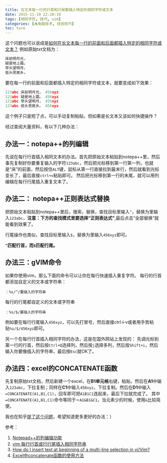 ```yaml
---
title: 在文本每一行的行首和行尾都插入特定的相同字符或文本
date: 2015-11-19 22:20:19
tags: [相同字符, 技巧, vim]
categories: [⛺电脑技术, 经验技巧]
toc: ture
---
```


这个问题也可以说成是[如何在长文本每一行的前面和后面都插入特定的相同字符或文本？][1]
例如原始txt文档为：
``` c
床前明月光，
疑是地上霜。
举头望明月，
低头思故乡。
```
要在每一行的前面和后面都插入特定的相同字符或文本，就要变成如下效果：
``` c
123abc 床前明月光， 456xyz
123abc 疑是地上霜。 456xyz
123abc 举头望明月， 456xyz
123abc 低头思故乡。 456xyz
```
这个例子只是短了点，可以手动复制粘贴，但如果是长文本又该如何快捷操作？

经过查阅大量资料，有以下几种办法：
<!--more-->
## 办法一：notepa++的列编辑
先说在每行行首插入相同文本的办法。首先把原始文本粘贴到notepa++里，然后事先复制好你要重复输入的字符`123abc`，然后把光标移到第一行第一列，也就是“床”的前面，然后按住`ALT`键，鼠标从第一行直接拉到最末行，然后就看到光标变长了，最后直接`ctrl+v`粘贴即可。
然后把光标移到第一行的末尾，就可以用列编辑在每行行尾插入重复文本了。
## 办法二： notepa++正则表达式替换
把原始文本粘贴到notepa++里后，搜索，替换，查找目标里输入`^`，替换为里输入`123abc`，**注意：下方的查找模式里要选择“正则表达式”**,最后点击“全部替换”就能看到效果了。

行尾操作也类似，查找目标里输入`$`，替换为里输入`456xyz`即可。

**`^`匹配行首，而`$`匹配行尾。** 
## 办法三：gVIM命令
如果你使用vim，那么下面的命令可以让你在每行快速插入重复字符。
每行的行首都添加自定义的文本或字符串：
``` vim
：%s/^/要插入的字符串
```
每行的行尾都自定义的文本或字符串
``` vim
：%s/$/要插入的字符串
```
例如要在每行行尾输入`456xyz`，可以先打冒号，然后直接ctrl＋v或者用手势粘贴`%s/$/456xyz`即可。

另一个在每行行首插入相同字符的办法，这是在国外网站上发现的：
先调光标到第一行的行首，然后按`Ctrl+Q`选择列，然后按`j`选择多列，然后按`Shift+i`，然后输入你要像插入的字符串，最后按`Esc`就OK了。

## 办法四：excel的CONCATENATE函数
先复制原始txt文档，然后新建一个excel，在**B1单元格**右键，粘贴，然后在**A1**中输入`123abc`，下拉复制；同样在**C1**中输入`456xyz`，下拉复制。然后在**D1**中输入`=CONCATENATE(A1,B1,C1)`，回车即可把`A1B1C1`连起来，最后下拉就完成了。
其中`=CONCATENATE(A1,B1,C1)`命令等同于`＝A1&B1&C1`，当元素少的时候，使用`&`比较简便。

我也在知乎[提了这个问题][2]，希望知道更多更好的办法：）

参考：

 1. [Notepad++的列编辑功能][3]
 2. [vim 每行行首或行行尾插入相同字符串][4]
 3. [How do I insert text at beginning of a multi-line selection in vi/Vim?][5]
 4. [Excel中concatenate函数的使用方法][6]


  [1]: http://www.v2ex.com/t/237058
  [2]: http://www.zhihu.com/question/37708379
  [3]: http://www.crifan.com/files/doc/docbook/rec_soft_npp/release/htmls/npp_func_column_mode.html
  [4]: http://blog.sina.com.cn/s/blog_544f18310100yenj.html
  [5]: http://stackoverflow.com/questions/253380/how-do-i-insert-text-at-beginning-of-a-multi-line-selection-in-vi-vim
  [6]: http://jingyan.baidu.com/article/76a7e409b61726fc3b6e15ba.html